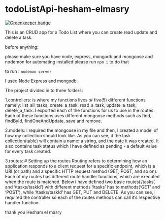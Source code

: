 # todoListApi-hesham-elmasry

[![Greenkeeper badge](https://badges.greenkeeper.io/heshamelmasry77/todoListApi-hesham-elmasry.svg)](https://greenkeeper.io/)


This is an CRUD app for a Todo List where you can create read update and delete a task.


before anything:

please make sure you have node, express, mongodb and mongoose and nodemon for automating installed
please run ```npm i``` to do that

to run : ```nodemon server```


I used Node Express and mongodb.

The project divided in to three folders:

1.controllers: is where my functions lives :# five(5) different functions namely:  list_all_tasks, create_a_task, read_a_task, update_a_task, delete_a_task.
I exported each of the functions for us to use in the routes.
Each of these functions uses different mongoose methods such as find, findById, findOneAndUpdate, save and remove.

2.models: I required the mongoose in my file and then, I created a model of how my collection should look like.
As you can see, it the task collection(table) will contain a name: a string, and the date it was created. It also contains task status which I have defined as pending - a default value for every task created.

3.routes: # Setting up the routes
Routing refers to determining how an application responds to a client request for a specific endpoint, which is a URI (or path) and a specific HTTP request method (GET, POST, and so on).
Each of my routes has different route handler functions, which are executed when the route is matched.
Below i have defined two basic routes(‘/tasks’, and ‘/tasks/taskId’) with different methods
‘/tasks’ has to methods(‘GET’ and ‘POST’), while ‘/tasks/taskId’ has GET, PUT and DELETE.
As you can see, i required the controller so each of the routes methods can call it’s respective handler function.


thank you
Hesham el masry
